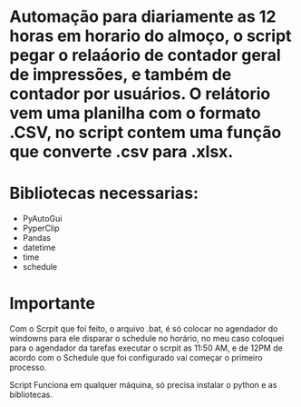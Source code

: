 # Automação para diariamente as 12 horas em horario do almoço, o script pegar o relaáorio de contador geral de impressões, e também de contador por usuários. O relátorio vem uma planilha com o formato .CSV, no script contem uma função que converte .csv para .xlsx.

# Bibliotecas necessarias:
- PyAutoGui
- PyperClip
- Pandas
- datetime
- time
- schedule

# Importante
Com o Scrpit que foi feito, o arquivo .bat, é só colocar no agendador do windowns para ele disparar o schedule no horário, no meu caso coloquei para o agendador da tarefas executar o scrpit as 11:50 AM, e de 12PM de acordo com o Schedule que foi configurado vai começar o primeiro processo.

Script Funciona em qualquer máquina, só precisa instalar o python e as bibliotecas.
